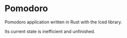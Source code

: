 # Pomodoro
Pomodoro application written in Rust with the Iced library.

Its current state is inefficient and unfinished.
